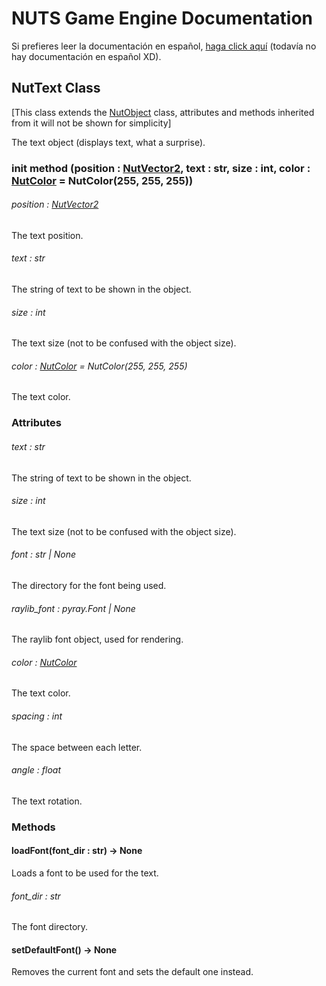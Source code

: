 # NUTS Game Engine Documentation

Si prefieres leer la documentación en español, [haga click aquí](https://www.google.com/search?q=nigger&rlz=1CAGSIC_enES866&oq=nigger&gs_lcrp=EgZjaHJvbWUyBggAEEUYOTIMCAEQLhgKGLEDGIAEMgwIAhAuGAoYsQMYgAQyDwgDEC4YChivARjHARiABDIJCAQQABgKGIAEMgkIBRAAGAoYgAQyDAgGEC4YChixAxiABDIMCAcQLhgKGLEDGIAEMhIICBAAGAoYgwEYsQMYgAQYigXSAQgxNDA3ajBqN6gCCLACAQ&sourceid=chrome&ie=UTF-8&safe=active&ssui=on) (todavía no hay documentación en español XD).

## NutText Class

[This class extends the [NutObject](/DOCUMENTATION/FILES/NUTOBJECT.md) class, attributes and methods inherited from it will not be shown for simplicity]

The text object (displays text, what a surprise).

### init method (position : [NutVector2](/DOCUMENTATION/FILES/NUTVECTOR2.md), text : str, size : int, color : [NutColor](/DOCUMENTATION/FILES/NUTCOLOR.md) = NutColor(255, 255, 255))

###### position : [NutVector2](/DOCUMENTATION/FILES/NUTVECTOR2.md)

The text position.

###### text : str

The string of text to be shown in the object.

###### size : int

The text size (not to be confused with the object size).

###### color : [NutColor](/DOCUMENTATION/FILES/NUTCOLOR.md) = NutColor(255, 255, 255)

The text color.

### Attributes

###### text : str

The string of text to be shown in the object.

###### size : int

The text size (not to be confused with the object size).

###### font : str | None

The directory for the font being used.

###### raylib_font : pyray.Font | None

The raylib font object, used for rendering.

###### color : [NutColor](/DOCUMENTATION/FILES/NUTCOLOR.md)

The text color.

###### spacing : int

The space between each letter.

###### angle : float

The text rotation.

### Methods

#### loadFont(font_dir : str) -> None

Loads a font to be used for the text.

###### font_dir : str

The font directory.

#### setDefaultFont() -> None

Removes the current font and sets the default one instead.
